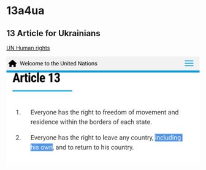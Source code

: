 # 13a4ua

## 13 Article for Ukrainians

[UN Human rights](https://www.un.org/en/about-us/universal-declaration-of-human-rights)

![13 Article](./img/13_article.png)


